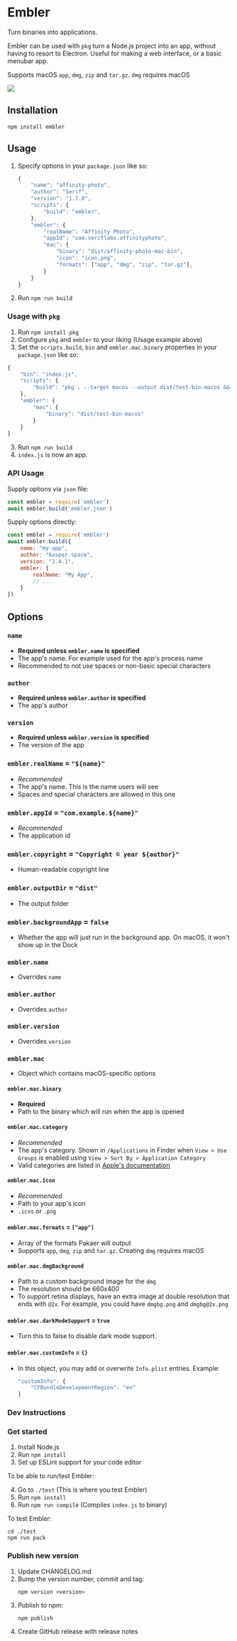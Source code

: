 # Embler

Turn binaries into applications.

Embler can be used with `pkg` turn a Node.js project into an app, without having to resort to Electron. Useful for making a web interface, or a basic menubar app.

Supports macOS `app`, `dmg`, `zip` and `tar.gz`. `dmg` requires macOS

<img src="./cli-demo.gif">

## Installation
```
npm install embler
```

## Usage
1. Specify options in your `package.json` like so:
    ```js
    {
        "name": "affinity-photo",
        "author": "Serif",
        "version": "1.7.0",
        "scripts": {
            "build": "embler",
        },
        "embler": {
            "realName": "Affinity Photo",
            "appId": "com.seriflabs.affinityphoto",
            "mac": {
                "binary": "dist/affinity-photo-mac-bin",
                "icon": "icon.png",
                "formats": ["app", "dmg", "zip", "tar.gz"],
            }
        }
    }
    ```
2. Run `npm run build`

### Usage with `pkg`
1. Run `npm install pkg`
2. Configure `pkg` and `embler` to your liking (Usage example above)
2. Set the `scripts.build`, `bin` and `embler.mac.binary` properties in your `package.json` like so:
```js
{
    "bin": "index.js",
    "scripts": {
        "build": "pkg . --target macos --output dist/test-bin-macos && embler"
    },
    "embler": {
        "mac": {
            "binary": "dist/test-bin-macos"
        }
    }
}
```
3. Run `npm run build`
4. `index.js` is now an app.


### API Usage

Supply options via `json` file:

```js
const embler = require('embler')
await embler.build('embler.json')
```

Supply options directly:
```js
const embler = require('embler')
await embler.build({
    name: "my-app",
    author: "kasper.space",
    version: "2.4.1",
    embler: {
        realName: "My App",
        // ...
    }
})
```

## Options

### `name`
- **Required unless `embler.name` is specified**
- The app's name. For example used for the app's process name
- Recommended to not use spaces or non-basic special characters

### `author`
- **Required unless `embler.author` is specified**
- The app's author

### `version`
- **Required unless `embler.version` is specified**
- The version of the app

### `embler.realName` = `"${name}"`
- *Recommended*
- The app's name. This is the name users will see
- Spaces and special characters are allowed in this one

### `embler.appId` = `"com.example.${name}"`
- *Recommended*
- The application id

### `embler.copyright` = `"Copyright © year ${author}"`
- Human-readable copyright line

### `embler.outputDir` = `"dist"`
- The output folder

### `embler.backgroundApp` = `false`
- Whether the app will just run in the background app. On macOS, it won't show up in the Dock

### `embler.name`
- Overrides `name`

### `embler.author`
- Overrides `author`

### `embler.version`
- Overrides `version`

### `embler.mac`
- Object which contains macOS-specific options

#### `embler.mac.binary`
- **Required**
- Path to the binary which will run when the app is opened

#### `embler.mac.category`
- *Recommended*
- The app's category. Shown in `/Applications` in Finder when `View > Use Groups` is enabled using `View > Sort By > Application Category`
- Valid categories are listed in [Apple's documentation](https://developer.apple.com/library/archive/documentation/General/Reference/InfoPlistKeyReference/Articles/LaunchServicesKeys.html#//apple_ref/doc/uid/TP40009250-SW8)

#### `embler.mac.icon`
- *Recommended*
- Path to your app's icon
- `.icns` or `.png`

#### `embler.mac.formats` = `["app"]`
- Array of the formats Pakaer will output
- Supports `app`, `dmg`, `zip` and `tar.gz`. Creating `dmg` requires macOS

#### `embler.mac.dmgBackground`
- Path to a custom background image for the `dmg`
- The resolution should be 660x400
- To support retina displays, have an extra image at double resolution that ends with `@2x`. For example, you could have `dmgbg.png` and `dmgbg@2x.png`

#### `embler.mac.darkModeSupport` = `true`
- Turn this to false to disable dark mode support.

#### `embler.mac.customInfo` = `{}`
- In this object, you may add or overwrite `Info.plist` entries. Example:
    ```js
    "customInfo": {
        "CFBundleDevelopmentRegion": "en"
    }
    ```

### Dev Instructions

### Get started
1. Install Node.js
2. Run `npm install`
3. Set up ESLint support for your code editor

To be able to run/test Embler:

4. Go to `./test` (This is where you test Embler)
5. Run `npm install`
6. Run `npm run compile` (Compiles `index.js` to binary)

To test Embler:
```
cd ./test
npm run pack
```

### Publish new version
1. Update CHANGELOG.md
2. Bump the version number, commit and tag:
    ```
    npm version <version>
    ```
3. Publish to npm:
    ```
    npm publish
    ```
4. Create GitHub release with release notes
